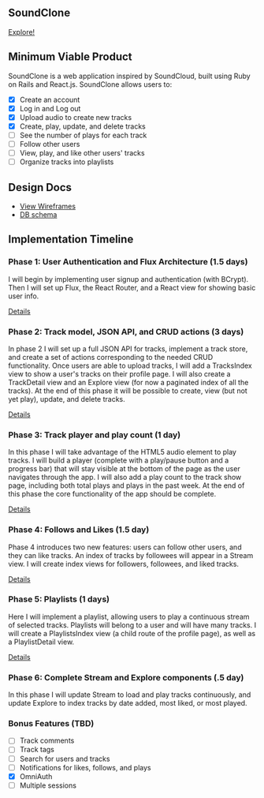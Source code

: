 ## SoundClone

[Explore!](https://www.sound-clone.com/)

## Minimum Viable Product

SoundClone is a web application inspired by SoundCloud, built using Ruby on Rails
and React.js. SoundClone allows users to:

- [x] Create an account
- [x] Log in and Log out
- [x] Upload audio to create new tracks
- [x] Create, play, update, and delete tracks
- [ ] See the number of plays for each track
- [ ] Follow other users
- [ ] View, play, and like other users' tracks
- [ ] Organize tracks into playlists

## Design Docs
* [View Wireframes](./docs/views.md)
* [DB schema](./docs/schema.md)

## Implementation Timeline

### Phase 1: User Authentication and Flux Architecture (1.5 days)

I will begin by implementing user signup and authentication (with BCrypt). Then
I will set up Flux, the React Router, and a React view for showing basic
user info.

[Details](./docs/phases/phase1.md)

### Phase 2: Track model, JSON API, and CRUD actions (3 days)

In phase 2 I will set up a full JSON API for tracks, implement a track store,
and create a set of actions corresponding to the needed CRUD functionality. Once
users are able to upload tracks, I will add a TracksIndex view to show
a user's tracks on their profile page. I will also create a TrackDetail view and
an Explore view (for now a paginated index of all the tracks). At the end
of this phase it will be possible to create, view (but not yet play), update,
and delete tracks.

[Details](./docs/phases/phase2.md)

### Phase 3: Track player and play count (1 day)

In this phase I will take advantage of the HTML5 audio element to play tracks.
I will build a player (complete with a play/pause button and a progress bar)
that will stay visible at the bottom of the page as the user navigates through
the app. I will also add a play count to the track show page, including
both total plays and plays in the past week. At the end of this phase the core
functionality of the app should be complete.

[Details](./docs/phases/phase3.md)

### Phase 4: Follows and Likes (1.5 day)

Phase 4 introduces two new features: users can follow other users, and they can
like tracks. An index of tracks by followees will appear in a Stream view.
I will create index views for followers, followees, and liked tracks.

[Details](./docs/phases/phase4.md)

### Phase 5: Playlists (1 days)

Here I will implement a playlist, allowing users to play a continuous stream of
selected tracks. Playlists will belong to a user and will have many tracks.
I will create a PlaylistsIndex view (a child route of the profile page),
as well as a PlaylistDetail view.

[Details](./docs/phases/phase5.md)

### Phase 6: Complete Stream and Explore components (.5 day)

In this phase I will update Stream to load and play tracks continuously, and
update Explore to index tracks by date added, most liked, or most played.

### Bonus Features (TBD)

- [ ] Track comments
- [ ] Track tags
- [ ] Search for users and tracks
- [ ] Notifications for likes, follows, and plays
- [x] OmniAuth
- [ ] Multiple sessions
